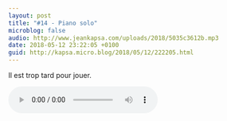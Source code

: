 ```yaml
---
layout: post
title: "#14 - Piano solo"
microblog: false
audio: http://www.jeankapsa.com/uploads/2018/5035c3612b.mp3
date: 2018-05-12 23:22:05 +0100
guid: http://kapsa.micro.blog/2018/05/12/222205.html
---
```

Il est trop tard pour jouer.

<audio controls="controls" src="http://www.jeankapsa.com/uploads/2018/5035c3612b.mp3" />

